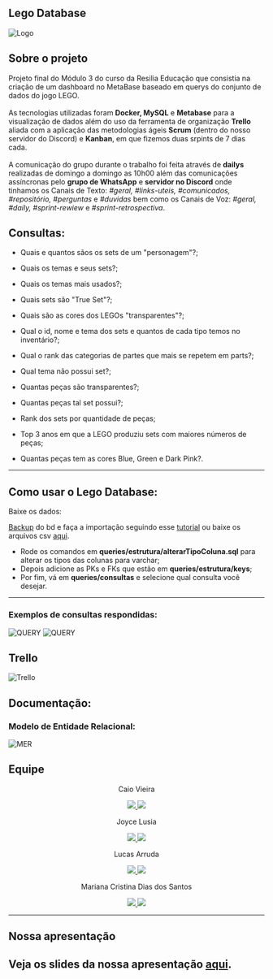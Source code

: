 <h2>Lego Database</h2>

![Logo](https://i.ibb.co/Gvn1vgN/bg1.jpg)


## Sobre o projeto

Projeto final do Módulo 3 do curso da Resilia Educação que consistia na criação de um dashboard no MetaBase baseado em querys do conjunto de dados do jogo LEGO. <br> <br>
As tecnologias utilizadas foram **Docker, MySQL** e **Metabase** para a visualização de dados além do uso da ferramenta de organização **Trello** aliada com a aplicação das metodologias ágeis **Scrum** (dentro do nosso servidor do Discord) e **Kanban**, em que fizemos duas srpints de 7 dias cada. <br> <br>
A comunicação do grupo durante o trabalho foi feita através de **dailys** realizadas de domingo a domingo as 10h00 além das comunicações assíncronas pelo **grupo de WhatsApp** e **servidor no Discord** onde tinhamos os Canais de Texto: *#geral, #links-uteis, #comunicados, #repositório, #perguntas* e *#duvidas* bem como os Canais de Voz: *#geral, #daily, #sprint-rewiew* e *#sprint-retrospectiva*.


## Consultas:

- Quais e quantos sãos os sets de um "personagem"?;

- Quais os temas e seus sets?;

- Quais os temas mais usados?;

- Quais sets são "True Set"?;

- Quais são as cores dos LEGOs "transparentes"?;

- Qual o id, nome e tema dos sets e quantos de cada tipo temos no inventário?;

- Qual o rank das categorias de partes que mais se repetem em parts?;

- Qual tema não possui set?;

- Quantas peças são transparentes?;

- Quantas peças tal set possui?;

- Rank dos sets por quantidade de peças;

- Top 3 anos em que a LEGO produziu sets com maiores números de peças;

- Quantas peças tem as cores Blue, Green e Dark Pink?.

---


## Como usar o Lego Database:

Baixe os dados:<br>

[Backup](https://drive.google.com/drive/folders/18ymQ7Sg2NblmoYJJFEEIkQyXH1E6G5Fv?usp=sharing) do bd e faça a importação seguindo esse [tutorial](https://ajuda.hostnet.com.br/importacao-do-banco-via-mysql-workbench/) ou baixe os arquivos csv [aqui](https://drive.google.com/drive/u/2/folders/1F9Rwbzzz4LJCxZU-mTR4JqDT_2vJ7-sC).
   
 - Rode os comandos em **queries/estrutura/alterarTipoColuna.sql** para alterar os tipos das colunas para varchar;
 - Depois adicione as PKs e FKs que estão em **queries/estrutura/keys**;
 - Por fim, vá em **queries/consultas** e selecione qual consulta você desejar.
 
---


### Exemplos de consultas respondidas:


![QUERY](https://i.ibb.co/dPrm26x/temas.jpg)
![QUERY](https://i.ibb.co/W3JwGf7/set.jpg)

## Trello

![Trello](https://i.ibb.co/gwqs4Ht/trello.png)

## Documentação:

### Modelo de Entidade Relacional:
![MER](https://i.ibb.co/nMgfGjw/modelo.jpg)

## Equipe


<div align = center>
 Caio Vieira 
  
<a href="https://github.com/CaioLima96" target="_blank"><img src="https://img.shields.io/badge/GitHub-100000?style=for-the-badge&logo=github&logoColor=white" target="_blank">  <a href="http://linkedin.com/in/caiovieiralima//" target="_blank"><img src="https://img.shields.io/badge/-LinkedIn-%230077B5?style=for-the-badge&logo=linkedin&logoColor=white" target="_blank"></a>  
  
  
Joyce Lusia 
  
<a href="https://github.com/joycelusia" target="_blank"><img src="https://img.shields.io/badge/GitHub-100000?style=for-the-badge&logo=github&logoColor=white" target="_blank">  <a href="https://www.linkedin.com/in/joyce-lusia/" target="_blank"><img src="https://img.shields.io/badge/-LinkedIn-%230077B5?style=for-the-badge&logo=linkedin&logoColor=white" target="_blank"></a> 

Lucas Arruda
  
  
<a href="https://github.com/Lucas7Code" target="_blank"><img src="https://img.shields.io/badge/GitHub-100000?style=for-the-badge&logo=github&logoColor=white" target="_blank">  <a href="https://www.linkedin.com/in/lucas-a-alves-1685681b3/" target="_blank"><img src="https://img.shields.io/badge/-LinkedIn-%230077B5?style=for-the-badge&logo=linkedin&logoColor=white" target="_blank"></a>  

Mariana Cristina Dias dos Santos

<a href="https://github.com/mmcrisx" target="_blank"><img src="https://img.shields.io/badge/GitHub-100000?style=for-the-badge&logo=github&logoColor=white" target="_blank">  <a href="https://www.linkedin.com/in/marianacristinadiasdossantos/" target="_blank"><img src="https://img.shields.io/badge/-LinkedIn-%230077B5?style=for-the-badge&logo=linkedin&logoColor=white" target="_blank"></a> 
  </div>
 
 ---
 
## Nossa apresentação
 
Veja os slides da nossa apresentação [aqui](https://www.canva.com/design/DAEt4EopybA/PiPp2Kfpk0kUAfnA0kXpig/watch?utm_content=DAEt4EopybA&utm_campaign=designshare&utm_medium=link&utm_source=publishsharelink).
 ---